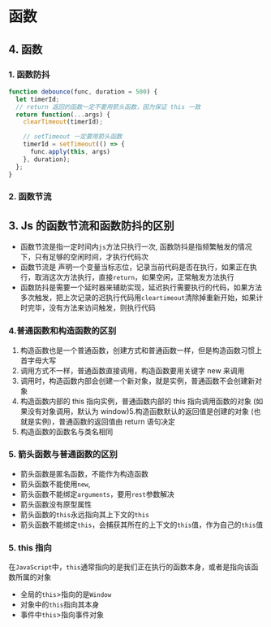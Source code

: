 # 函数

## 4. 函数
### 1. 函数防抖
```js
function debounce(func, duration = 500) {
  let timerId;
  // return 返回的函数一定不要用箭头函数，因为保证 this 一致
  return function(...args) {
    clearTimeout(timerId);

    // setTimeout 一定要用箭头函数
    timerId = setTimeout(() => {
      func.apply(this, args)
    }, duration);
  };
}
```
### 2. 函数节流


## 3. Js 的函数节流和函数防抖的区别

- 函数节流是指一定时间内`js`方法只执行一次, 函数防抖是指频繁触发的情况下，只有足够的空闲时间，才执行代码次
- 函数节流是 声明一个变量当标志位，记录当前代码是否在执行，如果正在执行，取消这次方法执行，直接`return`，如果空闲，正常触发方法执行
- 函数防抖是需要一个延时器来辅助实现，延迟执行需要执行的代码，如果方法多次触发，把上次记录的迟执行代码用` cleartimeout `清除掉重新开始，如果计时完毕，没有方法来访问触发，则执行代码



### 4.普通函数和构造函数的区别
1. 构造函数也是一个普通函数，创建方式和普通函数一样，但是构造函数习惯上首字母大写
2. 调用方式不一样，普通函数直接调用，构造函数要用关键字 new 来调用
3. 调用时，构造函数内部会创建一个新对象，就是实例，普通函数不会创建新对象
4. 构造函数内部的 this 指向实例，普通函数内部的 this 指向调用函数的对象 (如果没有对象调用，默认为 window)5.构造函数默认的返回值是创建的对象 (也就是实例)，普通函数的返回值由 return 语句决定
6. 构造函数的函数名与类名相同

### 5. 箭头函数与普通函数的区别
- 箭头函数是匿名函数，不能作为构造函数
- 箭头函数不能使用`new`, 
- 箭头函数不能绑定`arguments`，要用`rest`参数解决
- 箭头函数没有原型属性
- 箭头函数的`this`永远指向其上下文的`this`
- 箭头函数不能绑定`this`，会捕获其所在的上下文的`this`值，作为自己的`this`值


### 5. this 指向
在`JavaScript`中，`this`通常指向的是我们正在执行的函数本身，或者是指向该函数所属的对象
- 全局的`this`>指向的是`Window`
- 对象中的`this`指向其本身
- 事件中`this`>指向事件对象
